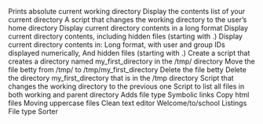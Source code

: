Prints absolute current working directory
Display the contents list of your current directory
A script that changes the working directory to the user’s home directory
Display current directory contents in a long format
Display current directory contents, including hidden files (starting with .)
Display current directory contents in: Long format, with user and group IDs displayed numerically, And hidden files (starting with .)
Create a script that creates a directory named my_first_directory in the /tmp/ directory
Move the file betty from /tmp/ to /tmp/my_first_directory
Delete the file betty
Delete the directory my_first_directory that is in the /tmp directory
Script that changes the working directory to the previous one
Script to list all files in both working and parent directory
Adds file type
Symbolic links
Copy html files
Moving uppercase files
Clean text editor
Welcome/to/school
Listings
File type Sorter
